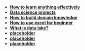 
- [**How to learn anything effectively**](https://www.youtube.com/watch?v=yZFrSDjRvjk&t=1s)
- [**Data science projects**](https://www.youtube.com/watch?v=957fQCm5aDo&t=597s)
- [**How to build domain knowledge**](https://www.youtube.com/watch?v=Zcdy1BpozW0)
- [**How to use excel for beginner**](https://www.youtube.com/watch?v=F7aPazuS8QY)
- [**What is data lake?**](https://www.youtube.com/watch?v=-bSkREem8dM)
- [**placeholder**]()
- [**placeholder**]()
- [**placeholder**]()